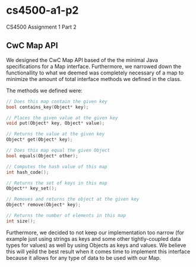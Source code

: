 # cs4500-a1-p2

CS4500 Assignment 1 Part 2

## CwC Map API

We designed the CwC Map API based of the the minimal Java specifications for a Map interface. Furthermore, we narrowed down the functionallity to what we deemed was completely necessary of a map to minimize the amount of total interface methods we defined in the class.

The methods we defined were:

```C
// Does this map contain the given key
bool contains_key(Object* key);

// Places the given value at the given key
void put(Object* key, Object* value);

// Returns the value at the given key
Object* get(Object* key);

// Does this map equal the given Object
bool equals(Object* other);

// Computes the hash value of this map
int hash_code();

// Returns the set of keys in this map
Object** key_set();

// Removes and returns the object at the given key
Object* remove(Object* key);

// Returns the number of elements in this map
int size();
```

Furthermore, we decided to not keep our implementation too narrow (for example just using strings as keys and some other tightly-coupled data types for values) as well by using Objects as keys and values. We believe this will yeild the best result when it comes time to implement this interface because it allows for any type of data to be used with our Map.
